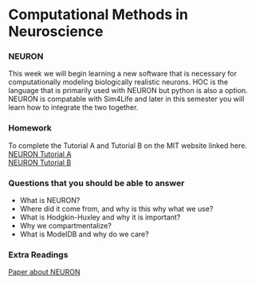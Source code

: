 # Computational Methods in Neuroscience

### NEURON
This week we will begin learning a new software that is necessary for computationally modeling biologically realistic neurons. HOC is the language that is primarily used with NEURON but python is also a option. NEURON is compatable with Sim4Life and later in this semester you will learn how to integrate the two together.  

### Homework
To complete the Tutorial A and Tutorial B on the MIT website linked here. <br>
<a href="http://web.mit.edu/neuron_v7.4/nrntuthtml/tutorial/tutA.html">NEURON Tutorial A</a><br>
<a href="http://web.mit.edu/neuron_v7.4/nrntuthtml/tutorial/tutB.html">NEURON Tutorial B</a>

### Questions that you should be able to answer
- What is NEURON?
- Where did it come from, and why is this why what we use?
- What is Hodgkin-Huxley and why it is important?
- Why we compartmentalize?
- What is ModelDB and why do we care? 

### Extra Readings
<a href="https://scholar.google.com/citations?user=lgVfVg0AAAAJ&hl=en&oi=sra">Paper about NEURON</a><br>


